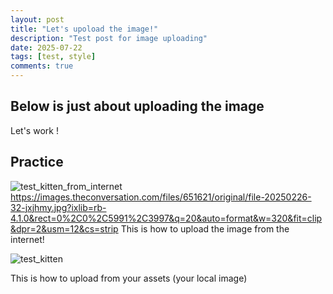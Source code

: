 ```yaml
---
layout: post
title: "Let's upoload the image!"
description: "Test post for image uploading"
date: 2025-07-22
tags: [test, style]
comments: true
---
```


Below is just about uploading the image
---
Let's work !


## Practice

![test_kitten_from_internet](https://images.pexels.com/photos/45201/kitty-cat-kitten-pet-45201.jpeg?auto=compress&cs=tinysrgb&dpr=1&w=500)
https://images.theconversation.com/files/651621/original/file-20250226-32-jxjhmy.jpg?ixlib=rb-4.1.0&rect=0%2C0%2C5991%2C3997&q=20&auto=format&w=320&fit=clip&dpr=2&usm=12&cs=strip
This is how to upload the image from the internet!

![test_kitten](/assets/images/test_kitten.jpeg)

This is how to upload from your assets (your local image)

